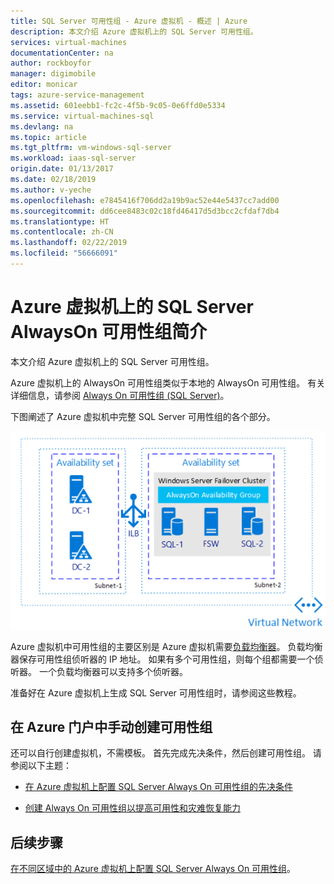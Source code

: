 ```yaml
---
title: SQL Server 可用性组 - Azure 虚拟机 - 概述 | Azure
description: 本文介绍 Azure 虚拟机上的 SQL Server 可用性组。
services: virtual-machines
documentationCenter: na
author: rockboyfor
manager: digimobile
editor: monicar
tags: azure-service-management
ms.assetid: 601eebb1-fc2c-4f5b-9c05-0e6ffd0e5334
ms.service: virtual-machines-sql
ms.devlang: na
ms.topic: article
ms.tgt_pltfrm: vm-windows-sql-server
ms.workload: iaas-sql-server
origin.date: 01/13/2017
ms.date: 02/18/2019
ms.author: v-yeche
ms.openlocfilehash: e7845416f706dd2a19b9ac52e44e5437cc7add00
ms.sourcegitcommit: dd6cee8483c02c18fd46417d5d3bcc2cfdaf7db4
ms.translationtype: HT
ms.contentlocale: zh-CN
ms.lasthandoff: 02/22/2019
ms.locfileid: "56666091"
---
```

# <a name="introducing-sql-server-always-on-availability-groups-on-azure-virtual-machines"></a>Azure 虚拟机上的 SQL Server AlwaysOn 可用性组简介 #

本文介绍 Azure 虚拟机上的 SQL Server 可用性组。 

Azure 虚拟机上的 AlwaysOn 可用性组类似于本地的 AlwaysOn 可用性组。 有关详细信息，请参阅 [Always On 可用性组 (SQL Server)](https://msdn.microsoft.com/library/hh510230.aspx)。 

下图阐述了 Azure 虚拟机中完整 SQL Server 可用性组的各个部分。

![可用性组](./media/virtual-machines-windows-portal-sql-availability-group-tutorial/00-EndstateSampleNoELB.png)

Azure 虚拟机中可用性组的主要区别是 Azure 虚拟机需要[负载均衡器](../../../load-balancer/load-balancer-overview.md)。 负载均衡器保存可用性组侦听器的 IP 地址。 如果有多个可用性组，则每个组都需要一个侦听器。 一个负载均衡器可以支持多个侦听器。

准备好在 Azure 虚拟机上生成 SQL Server 可用性组时，请参阅这些教程。

<!--Not Available on ## Automatically create an availability group from a template-->
<!-- Not Available on [Configure Always On availability group in Azure VM automatically - Resource Manager](virtual-machines-windows-portal-sql-alwayson-availability-groups.md)-->

## <a name="manually-create-an-availability-group-in-azure-portal"></a>在 Azure 门户中手动创建可用性组

还可以自行创建虚拟机，不需模板。 首先完成先决条件，然后创建可用性组。 请参阅以下主题： 

- [在 Azure 虚拟机上配置 SQL Server Always On 可用性组的先决条件](virtual-machines-windows-portal-sql-availability-group-prereq.md)

- [创建 Always On 可用性组以提高可用性和灾难恢复能力](virtual-machines-windows-portal-sql-availability-group-tutorial.md)

## <a name="next-steps"></a>后续步骤

[在不同区域中的 Azure 虚拟机上配置 SQL Server Always On 可用性组](virtual-machines-windows-portal-sql-availability-group-dr.md)。

<!-- Update_Description: wording update, update link -->